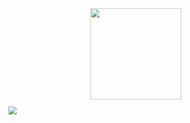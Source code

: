<div align="center">
  <img height="180em" src="https://github-readme-stats.vercel.app/api/top-langs/?username=Ravelfett&layout=compact&langs_count=7&theme=dracula"/>
</div>

![](https://komarev.com/ghpvc/?username=ravelfett&color=blueviolet&label=poggers)

